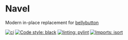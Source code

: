 # Navel

Modern in-place replacement for [bellybutton](https://github.com/hchasestevens/bellybutton)

[![ci](https://github.com/antoninkriz/navel/actions/workflows/ci.yml/badge.svg)](https://github.com/antoninkriz/navel/actions/workflows/ci.yml)
[![Code style: black](https://img.shields.io/badge/code%20style-black-000000.svg)](https://github.com/psf/black)
[![linting: pylint](https://img.shields.io/badge/linting-pylint-yellowgreen)](https://github.com/pylint-dev/pylint)
[![Imports: isort](https://img.shields.io/badge/imports-isort-%231674b1)](https://pycqa.github.io/isort/)
